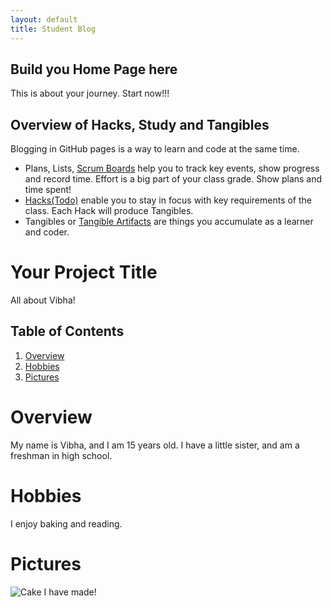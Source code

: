 ```yaml
---
layout: default
title: Student Blog
---
```



## Build you Home Page here 
This is about your journey. Start now!!!

## Overview of Hacks, Study and Tangibles
Blogging in GitHub pages is a way to learn and code at the same time. 

- Plans, Lists, [Scrum Boards](https://clickup.com/blog/scrum-board/) help you to track key events, show progress and record time.  Effort is a big part of your class grade.  Show plans and time spent!
- [Hacks(Todo)](https://levelup.gitconnected.com/six-ultimate-daily-hacks-for-every-programmer-60f5f10feae) enable you to stay in focus with key requirements of the class.  Each Hack will produce Tangibles.
- Tangibles or [Tangible Artifacts](https://en.wikipedia.org/wiki/Artifact_(software_development)) are things you accumulate as a learner and coder. 




# Your Project Title
All about Vibha!

## Table of Contents
1. [Overview](#overview)
2. [Hobbies](#hobbies)
3. [Pictures](#pictures)


# Overview
My name is Vibha, and I am 15 years old. I have a little sister, and am a freshman in high school.

# Hobbies
I enjoy baking and reading. 

# Pictures 
![Cake I have made!](https://ci3.googleusercontent.com/mail-img-att/AM67uIOOVDoM0gi0bpRqWWbSRsCNRabn7qRaj04SNwFjESWcA6tRxATMjkxmyptMLjCsYc8H-kyKmM0XHZUbY1_wFVKKNvFmE1xfbBj0_Z0TxRUUKgcFxKgpb4yhqHMKEWcSoicAw-bOjqhhGCuHFQrU6WJqrTabADPH4ZQCs-vEp7wGi_OglMEXV9DuSYz2Cmwr-IcHd_WbsVLn8mo5ezIgSk4nkEqrTw-rCzj20wSW9p6M8K4Qv6PcXi_86bO28cvy6aEWVme1a3mr_M6KInfREokzlCyjjjL1VwrhzaxxKBkYsBIB1dCVqCjdV_DSiYJg__tBKFQHNnpnQMiOqpzZ2KPMZBDPUTm4WZXTYliszIBmsgDdD8YfYozRXl6HljlFxjd_whLtvBoc_dQ8GL83VC9_ZJtC5TPb-rRruo1PQQ_61vwpeK56_PdPnWxtXzzq--69pgby0fa8R6oCa2pyx7QXNDkZjfqOuPRZb-pGlDXzNmy9x2wsdc78hQlhKLAKWFxPQ1Bl76mdnfnvc1I7IsTurW0zSbmV1yXdOnhl6Tt5_asc9BuGKAaD2CKyo85yoQndu45u9hwcrH97brk52Q84JXq4wgzNZsJThRXjkzKt66LLzHZcWfl27dponnaOZhRHaJdzVh3JNsO6Kg5c1JEcBK33f0dLhCppUDMOATsyRdKxz-Hw6XRxqSLMjOF2Z6A9R3V8_yqtgAYv3l66tOjAK20RUJgLsEwg69DP-ztpHuJ0dKi1xAmqN1uHvZJciaps6xAMgVWew_yfYTusqOcB-8ffS27vynqHzM4IVPjsZNr0_lmH93IqtSu5IMawIgFp8VlmVKg_WKmmyoHxbZ6VURTQ63sHtxvtmUr88jjiF7aKDQe_x-UgA3lHUbZIIxKsxbMzLQLZeGcoJQkVGqfOEhaaqtSTEvGZRGBYtJuS02CVIpuHn_SF3XSIfvbXsD12ICzOuxUkm3LsRg-81n2G3gRVhH7uW3X_eeH2IGRRZJ9jH5BE42yOJbdeDYe18kVOXfbFdQqFA6dybg=s0-l75-ft)

